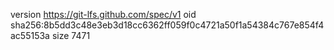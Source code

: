 version https://git-lfs.github.com/spec/v1
oid sha256:8b5dd3c48e3eb3d18cc6362ff059f0c4721a50f1a54384c767e854f4ac55153a
size 7471

